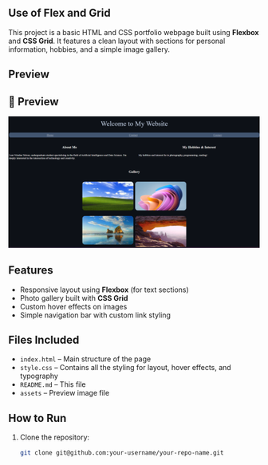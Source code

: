 ## Use of Flex and Grid 

This project is a basic HTML and CSS portfolio webpage built using **Flexbox** and **CSS Grid**. It features a clean layout with sections for personal information, hobbies, and a simple image gallery.

## Preview
## 📸 Preview

![Website Screenshot](./assets/preview.png)

## Features

- Responsive layout using **Flexbox** (for text sections)
- Photo gallery built with **CSS Grid**
- Custom hover effects on images
- Simple navigation bar with custom link styling

## Files Included

- `index.html` – Main structure of the page
- `style.css` – Contains all the styling for layout, hover effects, and typography
- `README.md` – This file
- `assets` – Preview image file

## How to Run

1. Clone the repository:
   ```bash
   git clone git@github.com:your-username/your-repo-name.git
